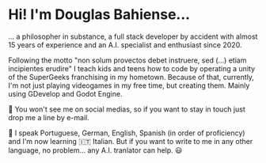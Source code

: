 # Hi! I'm Douglas Bahiense...
... a philosopher in substance, a full stack developer by accident with almost 15 years of experience and an A.I. specialist and enthusiast since 2020. 

Following the motto "non solum provectos debet instruere, sed (...) etiam incipientes erudire" I teach kids and teens how to code by operating a unity of the SuperGeeks franchising in my hometown. Because of that, currently, I'm not just playing videogames in my free time, but creating them. Mainly using GDevelop and Godot Engine.

📧 You won't see me on social medias, so if you want to stay in touch just drop me a line by e-mail.

🚩 I speak Portuguese, German, English, Spanish (in order of proficiency) and I'm now learning 🇮🇹 Italian. But if you want to write to me in any other language, no problem... any A.I. tranlator can help. 😃
